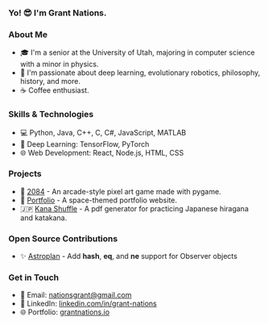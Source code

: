 ### Yo! 😎 I'm Grant Nations.

### About Me

- 🎓 I'm a senior at the University of Utah, majoring in computer science with a minor in physics.
- 🤖 I'm passionate about deep learning, evolutionary robotics, philosophy, history, and more.
- ☕ Coffee enthusiast.

### Skills & Technologies

- 💻 Python, Java, C++, C, C#, JavaScript, MATLAB
- 🧠 Deep Learning: TensorFlow, PyTorch
- 🌐 Web Development: React, Node.js, HTML, CSS

### Projects

- 👾 [2084](https://github.com/grant-nations/2084) - An arcade-style pixel art game made with pygame. 
- 🚀 [Portfolio](https://github.com/grant-nations/portfolio) - A space-themed portfolio website.
- 🇯🇵 [Kana Shuffle](https://github.com/grant-nations/kana-shuffle) - A pdf generator for practicing Japanese hiragana and katakana.

### Open Source Contributions

- ✨ [Astroplan](https://github.com/astropy/astroplan/pull/562#event-9938646986) - Add __hash__, __eq__, and __ne__ support for Observer objects

### Get in Touch

- 📧 Email: [nationsgrant@gmail.com](mailto:nationsgrant@gmail.com)
- 💼 LinkedIn: [linkedin.com/in/grant-nations](https://www.linkedin.com/in/grant-nations)
- 🌐 Portfolio: [grantnations.io](https://www.grantnations.io)
